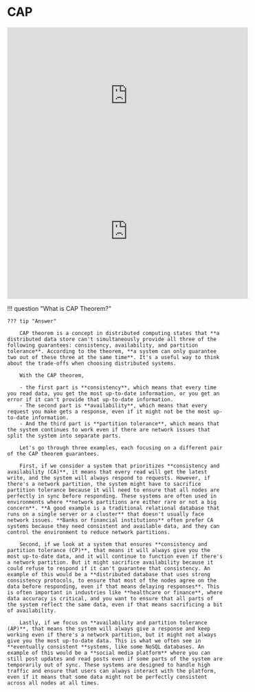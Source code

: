 # CAP

<iframe width="560" height="315" src="https://www.youtube.com/embed/BHqjEjzAicA?si=Ae8LeyBNjl71WD__" title="YouTube video player" frameborder="0" allow="accelerometer; autoplay; clipboard-write; encrypted-media; gyroscope; picture-in-picture; web-share" referrerpolicy="strict-origin-when-cross-origin" allowfullscreen></iframe>

<iframe width="560" height="315" src="https://www.youtube.com/embed/VdrEq0cODu4?si=1E7yrWKkQdjWlbuD" title="YouTube video player" frameborder="0" allow="accelerometer; autoplay; clipboard-write; encrypted-media; gyroscope; picture-in-picture; web-share" referrerpolicy="strict-origin-when-cross-origin" allowfullscreen></iframe>

!!! question "What is CAP Theorem?"

    ??? tip "Answer"

        CAP theorem is a concept in distributed computing states that **a distributed data store can't simultaneously provide all three of the following guarantees: consistency, availability, and partition tolerance**. According to the theorem, **a system can only guarantee two out of these three at the same time**. It's a useful way to think about the trade-offs when choosing distributed systems.

        With the CAP theorem,

        - the first part is **consistency**, which means that every time you read data, you get the most up-to-date information, or you get an error if it can't provide that up-to-date information.
        - The second part is **availability**, which means that every request you make gets a response, even if it might not be the most up-to-date information.
        - And the third part is **partition tolerance**, which means that the system continues to work even if there are network issues that split the system into separate parts.

        Let's go through three examples, each focusing on a different pair of the CAP theorem guarantees.

        First, if we consider a system that prioritizes **consistency and availability (CA)**, it means that every read will get the latest write, and the system will always respond to requests. However, if there's a network partition, the system might have to sacrifice partition tolerance because it will need to ensure that all nodes are perfectly in sync before responding. These systems are often used in environments where **network partitions are either rare or not a big concern**. **A good example is a traditional relational database that runs on a single server or a cluster** that doesn't usually face network issues. **Banks or financial institutions** often prefer CA systems because they need consistent and available data, and they can control the environment to reduce network partitions.

        Second, if we look at a system that ensures **consistency and partition tolerance (CP)**, that means it will always give you the most up-to-date data, and it will continue to function even if there's a network partition. But it might sacrifice availability because it could refuse to respond if it can't guarantee that consistency. An example of this would be a **distributed database that uses strong consistency protocols, to ensure that most of the nodes agree on the data before responding, even if that means delaying responses**. This is often important in industries like **healthcare or finance**, where data accuracy is critical, and you want to ensure that all parts of the system reflect the same data, even if that means sacrificing a bit of availability.

        Lastly, if we focus on **availability and partition tolerance (AP)**, that means the system will always give a response and keep working even if there's a network partition, but it might not always give you the most up-to-date data. This is what we often see in **eventually consistent **systems, like some NoSQL databases. An example of this would be a **social media platform** where you can still post updates and read posts even if some parts of the system are temporarily out of sync. These systems are designed to handle high traffic and ensure that users can always interact with the platform, even if it means that some data might not be perfectly consistent across all nodes at all times.
